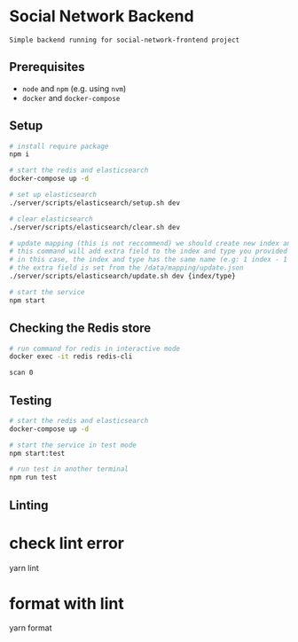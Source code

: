 # Social Network Backend

    Simple backend running for social-network-frontend project

## Prerequisites

- `node` and `npm` (e.g. using `nvm`)
- `docker` and `docker-compose`

## Setup

```sh
# install require package
npm i

# start the redis and elasticsearch
docker-compose up -d

# set up elasticsearch
./server/scripts/elasticsearch/setup.sh dev

# clear elasticsearch
./server/scripts/elasticsearch/clear.sh dev

# update mapping (this is not reccommend) we should create new index and migrate data there
# this command will add extra field to the index and type you provided
# in this case, the index and type has the same name (e.g: 1 index - 1 type)
# the extra field is set from the /data/mapping/update.json
./server/scripts/elasticsearch/update.sh dev {index/type}

# start the service
npm start


```

## Checking the Redis store

```sh
# run command for redis in interactive mode
docker exec -it redis redis-cli

scan 0

```

## Testing

```sh
# start the redis and elasticsearch
docker-compose up -d

# start the service in test mode
npm start:test

# run test in another terminal
npm run test
```
## Linting
# check lint error

yarn lint

# format with lint

yarn format